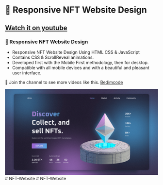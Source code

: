 # 💎 Responsive NFT Website Design
## [Watch it on youtube](https://youtu.be/eDm7l5ODWuU)
### 💎 Responsive NFT Website Design

- Responsive NFT Website Design Using HTML CSS & JavaScript
- Contains CSS & ScrollReveal animations.
- Developed first with the Mobile First methodology, then for desktop.
- Compatible with all mobile devices and with a beautiful and pleasant user interface.

💙 Join the channel to see more videos like this. [Bedimcode](https://www.youtube.com/c/Bedimcode)

![preview img](/preview.png)
#   N F T - W e b s i t e 
 
 #   N F T - W e b s i t e 
 
 
